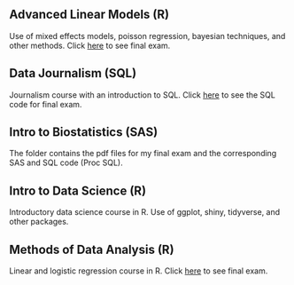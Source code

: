 ## Advanced Linear Models (R) ##
Use of mixed effects models, poisson regression, bayesian techniques, and other methods. Click [here](https://github.com/tedhenson3/UNC-Statistics-Courses/blob/master/Advanced%20Linear%20Models/Final/Ted%20Henson%20STOR%20590%20Final.pdf) to see final exam.

## Data Journalism (SQL) ##
Journalism course with an introduction to SQL. Click [here](https://github.com/tedhenson3/UNC-Statistics-Courses/blob/master/Data%20Journalism/Final%20Exam%20Take%20Home.sql) to see the SQL code for final exam.

## Intro to Biostatistics (SAS) ##
The folder contains the pdf files for my final exam and the corresponding SAS and SQL code (Proc SQL).

## Intro to Data Science (R) ##
Introductory data science course in R. Use of ggplot, shiny, tidyverse, and other packages.

## Methods of Data Analysis (R) ##
Linear and logistic regression course in R. Click [here](https://htmlpreview.github.io/?https://github.com/tedhenson3/UNC-Statistics-Courses/blob/master/Methods%20of%20Data%20Analysis/Final_Exam.html) to see final exam.